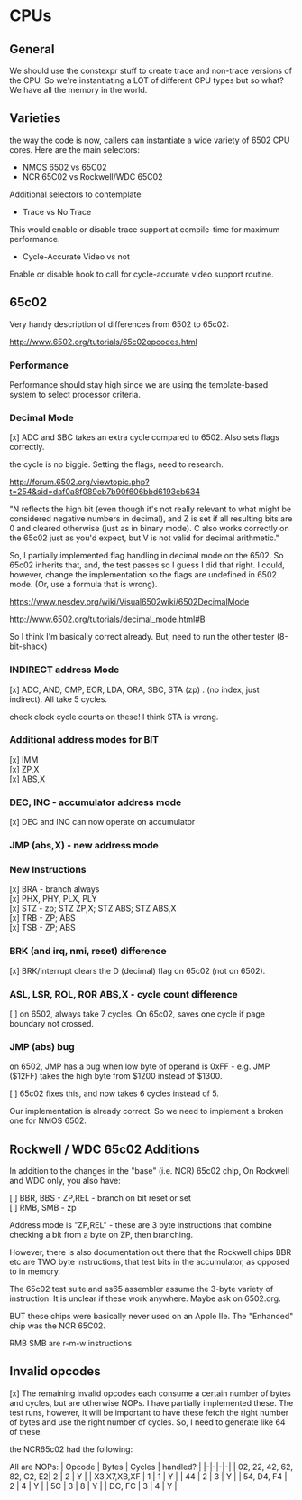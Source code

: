 # CPUs

## General

We should use the constexpr stuff to create trace and non-trace versions of the CPU. So we're instantiating a LOT of different CPU types but so what? We have all the memory in the world.

## Varieties

the way the code is now, callers can instantiate a wide variety of 6502 CPU cores. Here are the main selectors:

* NMOS 6502 vs 65C02
* NCR 65C02 vs Rockwell/WDC 65C02

Additional selectors to contemplate:

* Trace vs No Trace

This would enable or disable trace support at compile-time for maximum performance.

* Cycle-Accurate Video vs not

Enable or disable hook to call for cycle-accurate video support routine.

## 65c02

Very handy description of differences from 6502 to 65c02:

http://www.6502.org/tutorials/65c02opcodes.html

### Performance

Performance should stay high since we are using the template-based system to select processor criteria.

### Decimal Mode

[x] ADC and SBC takes an extra cycle compared to 6502. Also sets flags correctly.  

the cycle is no biggie. Setting the flags, need to research.

http://forum.6502.org/viewtopic.php?t=254&sid=daf0a8f089eb7b90f606bbd6193eb634

"N reflects the high bit (even though it's not really relevant to what might be considered negative numbers in decimal), and Z is set if all resulting bits are 0 and cleared otherwise (just as in binary mode). C also works correctly on the 65c02 just as you'd expect, but V is not valid for decimal arithmetic."

So, I partially implemented flag handling in decimal mode on the 6502. So 65c02 inherits that, and, the test passes so I guess I did that right. I could, however, change the implementation so the flags are undefined in 6502 mode. (Or, use a formula that is wrong).

https://www.nesdev.org/wiki/Visual6502wiki/6502DecimalMode

http://www.6502.org/tutorials/decimal_mode.html#B

So I think I'm basically correct already. But, need to run the other tester (8-bit-shack)

### INDIRECT address Mode

[x] ADC, AND, CMP, EOR, LDA, ORA, SBC, STA (zp) . (no index, just indirect). All take 5 cycles.

check clock cycle counts on these! I think STA is wrong.

### Additional address modes for BIT

[x] IMM  
[x] ZP,X  
[x] ABS,X  

### DEC, INC - accumulator address mode

[x] DEC and INC can now operate on accumulator  

### JMP (abs,X) - new address mode

### New Instructions

[x] BRA - branch always  
[x] PHX, PHY, PLX, PLY   
[x] STZ - zp; STZ ZP,X; STZ ABS; STZ ABS,X  
[x] TRB - ZP; ABS  
[x] TSB - ZP; ABS  


### BRK (and irq, nmi, reset) difference

[x] BRK/interrupt clears the D (decimal) flag on 65c02 (not on 6502).  


### ASL, LSR, ROL, ROR ABS,X - cycle count difference

[ ] on 6502, always take 7 cycles. On 65c02, saves one cycle if page boundary not crossed.  

### JMP (abs) bug

on 6502, JMP has a bug when low byte of operand is 0xFF - e.g. JMP ($12FF) takes the high byte from $1200 instead of $1300.

[ ] 65c02 fixes this, and now takes 6 cycles instead of 5.  

Our implementation is already correct. So we need to implement a broken one for NMOS 6502.

## Rockwell / WDC 65c02 Additions

In addition to the changes in the "base" (i.e. NCR) 65c02 chip, On Rockwell and WDC only, you also have:

[ ] BBR, BBS - ZP,REL - branch on bit reset or set  
[ ] RMB, SMB - zp  

Address mode is "ZP,REL" - these are 3 byte instructions that combine checking a bit from a byte on ZP, then branching.

However, there is also documentation out there that the Rockwell chips BBR etc are TWO byte instructions, that test bits in the accumulator, as opposed to in memory. 

The 65c02 test suite and as65 assembler assume the 3-byte variety of instruction. It is unclear if these work anywhere. Maybe ask on 6502.org.

BUT these chips were basically never used on an Apple IIe. The "Enhanced" chip was the NCR 65C02. 

RMB SMB are r-m-w instructions.


## Invalid opcodes

[x] The remaining invalid opcodes each consume a certain number of bytes and cycles, but are otherwise NOPs. I have partially implemented these. The test runs, however, it will be important to have these fetch the right number of bytes and use the right number of cycles. So, I need to generate like 64 of these.

the NCR65c02 had the following:

All are NOPs:
| Opcode | Bytes | Cycles | handled? |
|-|-|-|-|
| 02, 22, 42, 62, 82, C2, E2| 2 | 2 | Y |
| X3,X7,XB,XF | 1 | 1 | Y | 
| 44 | 2 | 3 | Y |
| 54, D4, F4 | 2 | 4 | Y |
| 5C | 3 | 8 | Y |
| DC, FC | 3 | 4 | Y |
